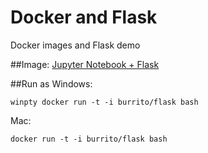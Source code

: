 # Docker and Flask
Docker images and Flask demo

##Image:
[Jupyter Notebook + Flask](https://hub.docker.com/r/burrito/flask/)

##Run as
Windows:
```
winpty docker run -t -i burrito/flask bash
```
Mac:
```
docker run -t -i burrito/flask bash
```